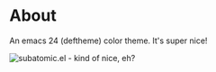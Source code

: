 About
=====

An emacs 24 (deftheme) color theme. It's super nice!

![subatomic.el - kind of nice, eh?](/readme-files/subatomic-png "subatomic emacs theme")
